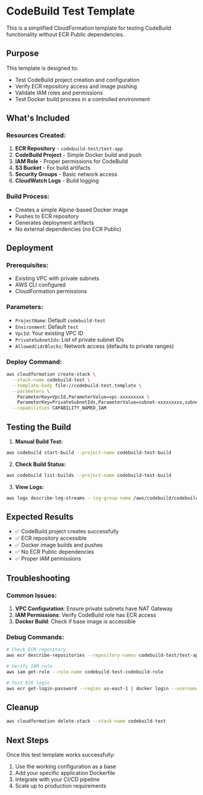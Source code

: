 # CodeBuild Test Template

This is a simplified CloudFormation template for testing CodeBuild functionality without ECR Public dependencies.

## Purpose

This template is designed to:
- Test CodeBuild project creation and configuration
- Verify ECR repository access and image pushing
- Validate IAM roles and permissions
- Test Docker build process in a controlled environment

## What's Included

### Resources Created:
1. **ECR Repository** - `codebuild-test/test-app`
2. **CodeBuild Project** - Simple Docker build and push
3. **IAM Role** - Proper permissions for CodeBuild
4. **S3 Bucket** - For build artifacts
5. **Security Groups** - Basic network access
6. **CloudWatch Logs** - Build logging

### Build Process:
- Creates a simple Alpine-based Docker image
- Pushes to ECR repository
- Generates deployment artifacts
- No external dependencies (no ECR Public)

## Deployment

### Prerequisites:
- Existing VPC with private subnets
- AWS CLI configured
- CloudFormation permissions

### Parameters:
- `ProjectName`: Default `codebuild-test`
- `Environment`: Default `test`
- `VpcId`: Your existing VPC ID
- `PrivateSubnetIds`: List of private subnet IDs
- `AllowedCidrBlocks`: Network access (defaults to private ranges)

### Deploy Command:
```bash
aws cloudformation create-stack \
  --stack-name codebuild-test \
  --template-body file://codebuild-test.template \
  --parameters \
    ParameterKey=VpcId,ParameterValue=vpc-xxxxxxxxx \
    ParameterKey=PrivateSubnetIds,ParameterValue=subnet-xxxxxxxxx,subnet-yyyyyyyyy \
  --capabilities CAPABILITY_NAMED_IAM
```

## Testing the Build

1. **Manual Build Test:**
```bash
aws codebuild start-build --project-name codebuild-test-build
```

2. **Check Build Status:**
```bash
aws codebuild list-builds --project-name codebuild-test-build
```

3. **View Logs:**
```bash
aws logs describe-log-streams --log-group-name /aws/codebuild/codebuild-test
```

## Expected Results

- ✅ CodeBuild project creates successfully
- ✅ ECR repository accessible
- ✅ Docker image builds and pushes
- ✅ No ECR Public dependencies
- ✅ Proper IAM permissions

## Troubleshooting

### Common Issues:
1. **VPC Configuration**: Ensure private subnets have NAT Gateway
2. **IAM Permissions**: Verify CodeBuild role has ECR access
3. **Docker Build**: Check if base image is accessible

### Debug Commands:
```bash
# Check ECR repository
aws ecr describe-repositories --repository-names codebuild-test/test-app

# Verify IAM role
aws iam get-role --role-name codebuild-test-codebuild-role

# Test ECR login
aws ecr get-login-password --region us-east-1 | docker login --username AWS --password-stdin
```

## Cleanup

```bash
aws cloudformation delete-stack --stack-name codebuild-test
```

## Next Steps

Once this test template works successfully:
1. Use the working configuration as a base
2. Add your specific application Dockerfile
3. Integrate with your CI/CD pipeline
4. Scale up to production requirements 
